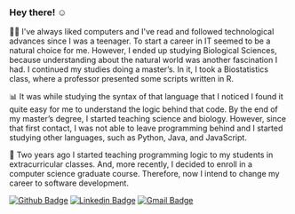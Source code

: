 ### Hey there! :relaxed:

:man_technologist: I've always liked computers and I've read and followed technological advances since I was a teenager. To start a career in IT seemed to be a natural choice for me. However, I ended up studying Biological Sciences, because understanding about the natural world was another fascination I had. I continued my studies doing a master’s. In it, I took a Biostatistics class, where a professor presented some scripts written in R.

:bar_chart: It was while studying the syntax of that language that I noticed I found it quite easy for me to understand the logic behind that code. By the end of my master’s degree, I started teaching science and biology. However, since that first contact, I was not able to leave programming behind and I started studying other languages, such as Python, Java, and JavaScript.

:notebook: Two years ago I started teaching programming logic to my students in extracurricular classes. And, more recently, I decided to enroll in a computer science graduate course. Therefore, now I intend to change my career to software development. 

[![Github Badge](https://img.shields.io/badge/-Github-000?style=flat-square&logo=Github&logoColor=white&link=https://github.com/emersondevelops)](https://github.com/emersondevelops) [![Linkedin Badge](https://img.shields.io/badge/-LinkedIn-blue?style=flat-square&logo=Linkedin&logoColor=white&link=https://www.linkedin.com/in/hedenica/)](https://www.linkedin.com/in/emersondasb/) [![Gmail Badge](https://img.shields.io/badge/-Gmail-c14438?style=flat-square&logo=Gmail&logoColor=white&link=mailto:emersondevelops@gmail.com)](mailto:emersondevelops@gmail.com)
